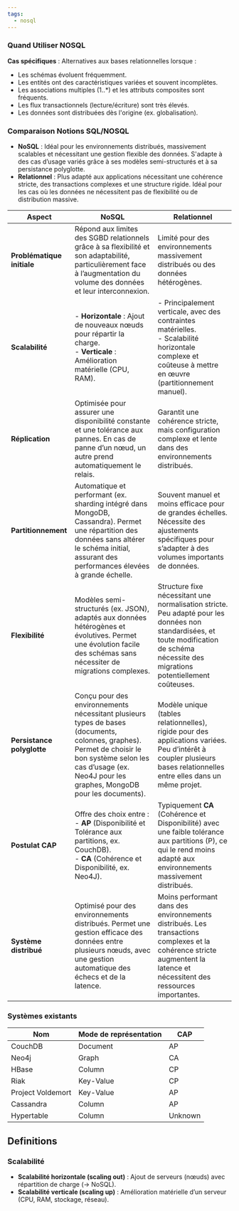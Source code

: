 ```yaml
---
tags:
  - nosql
---
```

### Quand Utiliser NOSQL

**Cas spécifiques** : Alternatives aux bases relationnelles lorsque :

- Les schémas évoluent fréquemment.
- Les entités ont des caractéristiques variées et souvent incomplètes.
- Les associations multiples (1..*) et les attributs composites sont fréquents.
- Les flux transactionnels (lecture/écriture) sont très élevés.
- Les données sont distribuées dès l'origine (ex. globalisation).

### Comparaison Notions SQL/NOSQL
- **NoSQL** : Idéal pour les environnements distribués, massivement scalables et nécessitant une gestion flexible des données. S'adapte à des cas d’usage variés grâce à ses modèles semi-structurés et à sa persistance polyglotte.  
- **Relationnel** : Plus adapté aux applications nécessitant une cohérence stricte, des transactions complexes et une structure rigide. Idéal pour les cas où les données ne nécessitent pas de flexibilité ou de distribution massive.

| **Aspect**                 | **NoSQL**                                                                                                                                                                                                                                           | **Relationnel**                                                                                                                                                                       |
|----------------------------|----------------------------------------------------------------------------------------------------------------------------------------------------------------------------------------------------------------------------------------------------|---------------------------------------------------------------------------------------------------------------------------------------------------------------------------------------|
| **Problématique initiale** | Répond aux limites des SGBD relationnels grâce à sa flexibilité et son adaptabilité, particulièrement face à l’augmentation du volume des données et leur interconnexion.                                                                             | Limité pour des environnements massivement distribués ou des données hétérogènes.                                                                                                     |
| **Scalabilité**            | - **Horizontale** : Ajout de nouveaux nœuds pour répartir la charge. <br> - **Verticale** : Amélioration matérielle (CPU, RAM).                                                                                                                    | - Principalement verticale, avec des contraintes matérielles. <br> - Scalabilité horizontale complexe et coûteuse à mettre en œuvre (partitionnement manuel).                         |
| **Réplication**            | Optimisée pour assurer une disponibilité constante et une tolérance aux pannes. En cas de panne d’un nœud, un autre prend automatiquement le relais.                                                                                                | Garantit une cohérence stricte, mais configuration complexe et lente dans des environnements distribués.                                                                              |
| **Partitionnement**        | Automatique et performant (ex. sharding intégré dans MongoDB, Cassandra). Permet une répartition des données sans altérer le schéma initial, assurant des performances élevées à grande échelle.                                                     | Souvent manuel et moins efficace pour de grandes échelles. Nécessite des ajustements spécifiques pour s’adapter à des volumes importants de données.                                  |
| **Flexibilité**            | Modèles semi-structurés (ex. JSON), adaptés aux données hétérogènes et évolutives. Permet une évolution facile des schémas sans nécessiter de migrations complexes.                                                                                  | Structure fixe nécessitant une normalisation stricte. Peu adapté pour les données non standardisées, et toute modification de schéma nécessite des migrations potentiellement coûteuses. |
| **Persistance polyglotte** | Conçu pour des environnements nécessitant plusieurs types de bases (documents, colonnes, graphes). Permet de choisir le bon système selon les cas d’usage (ex. Neo4J pour les graphes, MongoDB pour les documents).                                    | Modèle unique (tables relationnelles), rigide pour des applications variées. Peu d’intérêt à coupler plusieurs bases relationnelles entre elles dans un même projet.                   |
| **Postulat CAP**           | Offre des choix entre : <br> - **AP** (Disponibilité et Tolérance aux partitions, ex. CouchDB). <br> - **CA** (Cohérence et Disponibilité, ex. Neo4J).                                                                                               | Typiquement **CA** (Cohérence et Disponibilité) avec une faible tolérance aux partitions (P), ce qui le rend moins adapté aux environnements massivement distribués.                   |
| **Système distribué**      | Optimisé pour des environnements distribués. Permet une gestion efficace des données entre plusieurs nœuds, avec une gestion automatique des échecs et de la latence.                                                                               | Moins performant dans des environnements distribués. Les transactions complexes et la cohérence stricte augmentent la latence et nécessitent des ressources importantes.              |
### Systèmes existants

| **Nom**               | **Mode de représentation** | **CAP**   |
|------------------------|----------------------------|-----------|
| CouchDB               | Document                  | AP        |
| Neo4j                 | Graph                     | CA        |
| HBase                 | Column                    | CP        |
| Riak                  | Key-Value                 | CP        |
| Project Voldemort     | Key-Value                 | AP        |
| Cassandra             | Column                    | AP        |
| Hypertable            | Column                    | Unknown   |
## Definitions
### Scalabilité
- **Scalabilité horizontale (scaling out)** : Ajout de serveurs (nœuds) avec répartition de charge (→ NoSQL).
- **Scalabilité verticale (scaling up)** : Amélioration matérielle d’un serveur (CPU, RAM, stockage, réseau).


